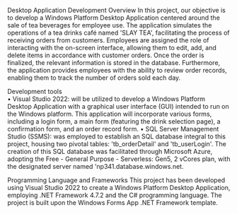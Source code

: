 Desktop Application Development Overview 
In this project, our objective is to develop a Windows Platform Desktop Application centered around the sale of tea beverages for employee use. The application simulates the operations of a tea drinks café named 'SLAY TEA', facilitating the process of receiving orders from customers. Employees are assigned the role of interacting with the on-screen interface, allowing them to edit, add, and delete items in accordance with customer orders. Once the order is finalized, the relevant information is stored in the database. Furthermore, the application provides employees with the ability to review order records, enabling them to track the number of orders sold each day. 

Development tools  
•	Visual Studio 2022: will be utilized to develop a Windows Platform Desktop Application with a graphical user interface (GUI) intended to run on the Windows platform. This application will incorporate various forms, including a login form, a main form (featuring the drink selection page), a confirmation form, and an order record form. 
•	SQL Server Management Studio (SSMS): was employed to establish an SQL database integral to this project, housing two pivotal tables: 'tb_orderDetail' and 
'tb_userLogin'. The creation of this SQL database was facilitated through Microsoft Azure, adopting the Free - General Purpose - Serverless: Gen5, 2 vCores plan, with the designated server named 'np341.database.windows.net. 
 
Programming Language and Frameworks 
This project has been developed using Visual Studio 2022 to create a Windows Platform Desktop Application, employing .NET Framework 4.7.2 and the C# programming language. The project is built upon the Windows Forms App .NET Framework template. 
